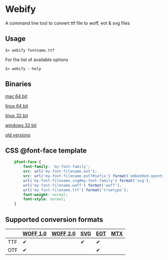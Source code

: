 # Webify

A command line tool to convert ttf file to woff, eot & svg files

## Usage

    $> webify fontname.ttf

For the list of available options

    $> webify --help

## Binaries

[mac 64 bit](https://sourceforge.net/projects/webify/files/mac/webify/download)

[linux 64 bit](https://sourceforge.net/projects/webify/files/linux/webify/download)

[linux 32 bit](https://sourceforge.net/projects/webify/files/linux32/webify/download)

[windows 32 bit](https://sourceforge.net/projects/webify/files/windows/webify.exe/download)

[old versions](https://sourceforge.net/projects/webify/files/)


## CSS @font-face template

````css
    @font-face {
        font-family: 'my-font-family';
        src: url('my-font-filename.eot');
        src: url('my-font-filename.eot?#iefix') format('embedded-opentype'),
        url('my-font-filename.svg#my-font-family') format('svg'),
        url('my-font-filename.woff') format('woff'),
        url('my-font-filename.ttf') format('truetype');
        font-weight: normal;
        font-style: normal;
    }
````

## Supported conversion formats

|         | [WOFF 1.0][w1] | [WOFF 2.0][w2] | [SVG][svg]  | [EOT][eot]  | [MTX][mtx]   |
|-------|----------------------|---------------------|----------------|----------------|-----------------|
| TTF |            ✔            |                           |        ✔         |          ✔       |                     |
| OTF |           ✔             |                           |                   |           ✔       |                    |


[w1]: http://www.w3.org/TR/WOFF/
[w2]: http://www.w3.org/TR/2014/WD-WOFF20ER-20140128/
[svg]: http://www.w3.org/TR/SVG/fonts.html
[eot]: http://www.w3.org/Submission/EOT/
[mtx]: http://www.w3.org/Submission/MTX/
